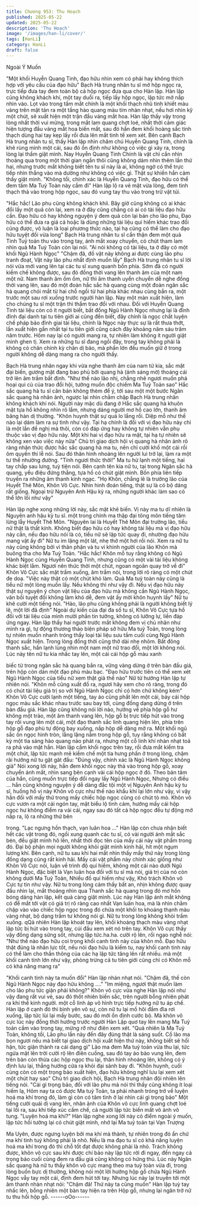 ```yaml
---
title: Chương 953: Thu Hoạch
published: 2025-05-22
updated: 2025-05-22
description: 'Thu Hoạch'
image: '/images/han-li/cover/'
tags: [HanLi]
category: HanLi
draft: false
---
```


Ngoài Ý Muốn

"Một khối Huyễn Quang Tinh, đạo hữu nhìn xem có phải hay
không thích hợp với yêu cầu của đạo hữu" Bạch Hà trung nhân tu
sĩ mở hộp ngọc ra, trực tiếp đưa tay đem toàn bộ cả hộp ngọc
đưa qua cho Hàn lập.
Hàn lập cũng không khách khí, một tay duỗi ra, tiếp lấy hộp ngọc,
lập tức mở nắp nhìn vào.
Lọt vào trong tầm mắt chính là một khối thạch nhũ tinh khiết màu
vàng trên mặt tản ra một tầng hào quang màu tím nhàn nhạt, nếu
hơi nhìn kỹ một chút, sẽ xuất hiện một trận đầu váng mắt hoa.
Hàn lập thấy vậy trong lòng nhất thời vui mừng, trong mắt lam
quang chợt loé, nhất thời cảm giác hiện tượng đầu váng mắt hoa
biến mất, sau đó hắn đem khối hoàng sắc tinh thạch dùng hai tay
kẹp lấy rồi đưa lên mắt tinh tế xem xét.
Bên cạnh Bạch Hà trung nhân tu sĩ, thấy Hàn lập nhìn chăm chú
Huyễn Quang Tinh, chính là khẽ rùng mình một cái, sau đó ổn
định như không có việc gì xảy ra, trong lòng lại thầm giật mình.
Nay Huyễn Quang Tinh Chính là vật chỉ cần nhìn thoáng qua
trong một thời gian ngắn thôi cũng không dám nhìn thêm lần thứ
hai, nhưng trước mắt không biết tên tu sĩ này là ai, không ngờ có
thể trực tiếp nhìn thẳng vào mà dường như không có việc gì. Thật
sự khiến hắn cảm thấy giật mình.
"Không tồi, chính xác là Huyễn Quang Tinh, đạo hữu có thể đem
tấm Ma Tuỷ Toàn này cầm đi" Hàn lập lộ ra vẻ mặt vừa lòng, đem
tinh thạch thả vào trong hộp ngọc, sau đó vung tay thu vào trong
trữ vật túi.

"Hắc hắc! Lão phu cũng không khách khíi. Bây giờ cũng không có
ai khác đổi lấy một quả còn lại, xem ra ở đây cũng chẳng có ai có
tài liệu đạo hữu cần. Đạo hữu có hay không nguyện ý đem quả
còn lại bán cho lão phu, Đạo hữu có thể đưa ra giá cả hoặc là
dùng những tài liệu quí hiếm khác trao đổi cũng được, vô luận là
loại phương thức nào, tại hạ cũng có thể làm cho đạo hữu tuyệt
đối vừa long" Bạch Hà trung nhân tu sĩ cẩn thận đem một quả
Tinh Tuỷ toản thu vào trong tay, ánh mắt xoay chuyển, có chút
tham lam nhìn quả Ma Tuỷ Toản còn lại nói.
"Ai nói không có tài liệu, ta ở đây có một khối Ngũ Hành Ngọc"
"Chậm đã, đồ vật này không ai được cùng lão phu tranh đoạt, Vật
này lão phu nhất định muốn lấy"
Bạch Hà trung nhân tu sĩ lời nói vừa mới vang lên tại các tu sĩ
xung quanh bốn phía. Sớm đã có người kiềm chế không được,
sau đó đồng thời vang lên thanh âm của một nam một nữ.
Nam thanh âm ồm ồm, nữ thì âm thanh uyển chuyển dễ nghe
đồng thời vang lên, sau đó một đoàn hắc sắc hà quang cùng một
đoàn ngân sắc hà quang chói mắt từ hai chỗ ngồi từ hai phía
khác nhau cùng bắn ra, một trước một sau rơi xuống trước người
hàn lập.
Nay một màn xuất hiện, làm cho chúng tu sĩ một trận thì thầm trao
đổi với nhau.
Đối với Huyễn Quang Tinh tài liệu còn có ít người biết, bất đồng
Ngũ Hành Ngọc nhưng lại là đỉnh đỉnh đại danh tại tu tiên giới ai
cũng đền biết, đây chính là ngọc chất luyện chế pháp bảo đỉnh
giai tài liệu, chính là Ngọc này thực sự là rất thưa thớt, lần xuất
hiện gần nhất tại tu tiên giới cũng cách đây khoảng năm sáu trăm
năm trước.
Hôm nay lại có người mang ra, tự nhiên làm không ít người giật
mình ghen tị. Xem ra những tu sĩ đang ngồi đây, trong tay không
phải là không có chân chính kỳ chân dị bảo, mà phần lớn đều
muốn giữ ở trong người không dễ dàng mang ra cho người thấy.

Bạch Hà trung nhân ngay khi vừa nghe thanh âm của nam tử kia,
sắc mặt đại biến, gương mặt đang bao phủ bởi quang hà (ánh
sáng mờ) thoáng cái trở lên âm trầm bất định.
"Như thế nào lão nhị, chẳng nhẽ ngươi muốn phá hoại qui củ của
trao đổi hội, tưởng muốn độc chiếm Ma Tuỷ Toản sao" Hắc sắc
quang hà tu sĩ căn bản không thèm để ý, tới sau một một bước
Ngân sắc quang hà nhân ảnh, ngược lại nhìn chằm chặp Bạch
Hà trung nhân không khách khí nói.
Người này mặc dù đang ở Hắc sắc quang hà khuôn mặt tựa hồ
không nhìn rõ lắm, nhưng dáng người mơ hồ cao lớn, thanh âm
băng hàn dị thường.
"Khôn huynh thật sự quá lo lắng rồi. Diệp mỗ như thế nào lại dám
làm ra sự tình như vậy. Tại hạ chính là đối với vị đạo hữu này chỉ
là một lần đề nghị mà thôi, còn có đáp ứng hay không tự nhiên
vẫn phụ thuộc vào vị đạo hữu này. Một khi hai vị đạo hữu ra mặt,
tại hạ tự nhiên sẽ không xen vào việc này nữa" Chủ trì giao dịch
hội vị quang hà nhân ảnh rõ ràng nhận thức được hắc sắc quang
hà ma tu, nên chỉ cười khổ một cái rồi ôm quyền thi lễ nói. Sau đó
thân hình nhoáng lên người lui trở lại, làm ra một tư thế nhường
đường.
"Tính ngươi thức thời!"
Ma tu hừ lạnh một tiếng, hai tay chắp sau lưng, tuỳ tiện nói.
Bên cạnh tên kia nữ tu, tại trong Ngân sắc hà quang, yểu điệu
đứng thẳng, tựa hồ có chút giật mình.
Bốn phía liên tiếp truyền ra những âm thanh kinh ngạc.
"Họ Khôn, chẳng lẽ là trưởng lão của Huyết Thê Môn, Khôn Vô
Cực. Nhìn hình đoán tiếng, thật sự là có bộ dáng rất giống.
Ngoại trừ Nguyên Anh Hậu kỳ ra, những người khác làm sao có
thể lớn lối như vậy"

Hàn lập nghe xong những lời này, sắc mặt khẽ biến. Vị này ma tu
dĩ nhiên là Nguyên anh hậu kỳ tu sĩ. một trong chính ma thập đại
tông môn tiếng tăm lừng lẫy Huyết Thê Môn.
"Nguyên lai là Huyết Thê Môn đại trưởng lão, tiểu nữ thật là thất
kính. Không biết đạo hữu có hay không tài liệu mà vị đạo hữu này
cần, nếu đạo hữu nói là có, tiểu nữ sẽ lập tức quay đi, nhường
đạo hữu mang vật ấy đi" Nữ tu im lặng một lát, nhẹ thở một hơi
rồi nói.
Xem ra nữ tu này cũng không bởi vì thân phận và tu vi khinh
người của lão Khôn mà buông tha cho Ma Tuỷ Toản.
"Hắc hắc! Khôn mỗ tuy rằng không có Ngũ Hành Ngọc cùng
Huyễn Quang Tinh, nhưng cũng có một vài tài liệu không khác
biệt lắm. Ngươi nên thức thời một chút, ngoan ngoãn quay trở về
đi" Khôn Vô Cực sắc mặt trầm xuống, âm trầm nói, trong lời rõ
ràng có một chút đe doạ.
"Việc này thật có một chút khó làm. Quả Ma tuỷ toàn này cũng là
tiểu nữ một lòng muốn lấy. Nếu không thì như vậy đi. Nếu vị đạo
hữu này thật sự nguyện ý chọn vật liệu của đạo hữu mà không
cần Ngũ Hành Ngọc, vãn bối tuyệt đối không làm khó dễ, đem vật
ấy mời khôn huynh lấy" Nữ tu khẽ cười một tiếng nói.
"Hảo, lão phu cũng không phải là người không biết lý lẽ, một lời
đã định" Ngoài dự kiến của đại đa số tu sĩ, Khôn Vô Cực tựa hồ
đối với tài liệu của mình mười phần tin tưởng, không có lưỡng lự,
liền đáp ứng ngay.
Hàn lập thấy hai người trước mắt không đem vị chủ nhân như
mình ra gì, tự động thương thảo biện pháp sở hữu Ma tuỷ Toản,
trong lòng tự nhiên muốn nhanh tróng thấy loại tài liệu sưu tầm
cuối cùng Ngũ Hành Ngọc xuất hiện. Trong lòng đồng thời cũng
thở dài nhẹ nhõm.
Bất đông thanh sắc, hắn lạnh lùng nhìn một nam một nữ trao đổi,
một lời không nói.
Lúc này tên nữ tu kia nhấc tay lên, một cái cái hộp gỗ màu xanh

biếc từ trong ngân sắc hà quang bắn ra, vững vàng dừng ở trên
bàn đấu giá, trên hộp còn dán một đạo phù màu bạc.
"Đạo hữu trước tiên có thể xem xét Ngũ Hành Ngọc của tiểu nữ
xem thật giả thế nào" Nữ tử hướng Hàn lập tự nhiên nói.
"Khôn mỗ cũng xuất đồ ra, ngươi hãy xem cho rõ ràng, trong đó
có chút tài liệu giá trị so với Ngũ Hành Ngọc chỉ có hơn chứ không
kém" Khôn Vô Cực cười lạnh một tiếng, tay áo cũng phất lên một
cái, bảy cái hộp ngọc màu sắc khác nhau trước sau bay tới, cùng
đồng dạng dừng ở trên bàn đấu giá.
Hàn lập cũng không nói lời nào, hướng về phía hộp gỗ hư không
một trảo, một âm thanh vang lên, hộp gỗ bị trực tiếp hút vào trong
tay rồi vung lên một cái, một đạo thanh sắc linh quang hiện lên,
phía trên hộp gỗ đạo phù tự động bay xuống, nắp hộp dễ dàng
mở ra.
Một khối ngũ sắc ôn ngọc hình tròn, lẳng lặng nằm trong hộp gỗ,
tuy rằng không có bất kỳ một tia sáng hào quang nào phát ra,
nhưng một cỗ linh khí nhàn nhạt toả ra phả vào mặt hắn.
Hàn lập cầm khối ngọc trên tay, rồi đưa mắt kiểm tra một chút, lập
tức mạnh mẽ kiềm chế một tia hưng phấn ở trong lòng, chậm rãi
hướng nữ tu gật gât đầu:
"Đúng vậy, chính xác là Ngũ Hành Ngọc không giả"
Nói xong lời này, hắn đem khối ngọc này thả vào trong hộp gỗ,
xoay chuyển ánh mắt, nhìn sang bên cạnh vài cái hộp ngọc ở đó.
Theo bản tâm của hắn, cũng muốn trực tiếp đổi ngay lấy Ngũ
Hành Ngọc, Nhưng có điều … hắn cũng không nguyện ý dễ dàng
đắc tội một vị Nguyên Anh hậu kỳ tu sĩ, huống hồ vị này Khôn vô
cực như thế nào khẩu khí lại lớn như vậy, vì vậy hắn đối với mấy
thứ trong mấy chiếc hộp ngọc cũng có chút tò mò.
Khôn vô cực vươn ra một cái ngón tay, mặt biểu lộ tình cảm,
hướng mấy cái hộp ngọc hư không điểm ra vài cái, ngay sau đó
tất cả hộp ngọc đều tự động mở nắp ra, lộ ra những thứ bên

trong.
"Lạc ngưng hồn thạch, vạn luân hoa …"
Hàn lập còn chưa nhận biết hết các vật trong đó, ngồi xung quanh
các tu sĩ, có vài người ánh mắt sắc bén, đều giật mình hô lên,
nhất thời đọc tên của mấy cái này vật phẩm trong đó. Đại bộ phận
mọi người không khỏi giật mình kinh hãi, hít một ngụm lương khí.
Bên cạnh, nữ tu sau khi hai mắt nhìn thấy mấy thứ này trong lòng
đồng dạng cũng rất kinh hãi.
Mấy cái vật phẩm này chính xác giống như Khôn Vô Cực nói,
luận về trình độ quí hiếm, không một cái nào dưới Ngũ Hành
Ngọc, đặc biệt là Vạn luân hoa đối với tu sĩ mà nói, giá trị của nó
còn không dưới Ma Tuỷ Toản, Nhiều đồ quí hiếm như vậy, Khó
trách Khôn vô Cực tự tin như vậy.
Nữ tu trong lòng cảm thấy bất an, nhịn không được quay đầu nhìn
lại, mắt thoáng nhìn qua Thanh sắc hà quang trong đó mơ hồn
bóng dáng hàn lập, kết quả càng giật mình.
Lúc này Hàn lập ánh mắt không có để mắt tới vật có giá trị rõ ràng
cao nhất Vạn luân hoa, mà là nhìn chằm chặp vào vào chiếc hộp
ngọc trong đó chứa một khối to khoáng thạnh màu vàng nhạt, bộ
dạng trầm tư không nói gì.
Nữ tu trong lòng không khỏi trầm xuống.
qQả nhiên Hàn lập khoát tay lên, khối khoáng thạch màu vàng
nhạt lập tức bị hút vào trong tay, cúi đầu xem xét nó trên tay.
Khôn Vô cực thấy vậy đồng dạng sửng sốt, nhưng lập tức.ha.ha.
cười rộ lên, rồi ngạo nghễ nói:
"Như thế nào đạo hữu coi trọng khối canh tinh này của khôn mỗ.
Đạo hữu thật đúng là nhãn lực tốt, nếu nói đạo hữu là kiếm tu,
nay khối canh tinh này có thể làm cho thần thông của các hạ lập
tức tăng lên rất nhiều. mà một khối canh tinh lớn như vậy, phỏng
trừng cả tu tiên giới cũng chỉ có Khôn mỗ có khả năng mang ra"

"Khối canh tinh này ta muốn đổi" Hàn lập nhàn nhạt nói.
"Chậm đã, thế còn Ngũ Hành Ngọc này đạo hữu không …."
"Im miệng, ngươi thật muốn làm cho lão phu tức giận phải
không?" Khôn vô cực vừa nghe Hàn lập nói như vậy đang rất vui
vẻ, sau đó thốt nhiên biến sắc, trên người bỗng nhiên phát ra khí
thế kinh người. một cỗ linh áp vô hình trực tiếp hướng nữ tu áp
chế. Hàn lập ở cạnh đó thì bình yên vô sự, còn nữ tu lại mồ hôi
đầm đìa rơi xuống, lập tức lùi lại mấy bước, sau đó mới ổn định
cước bộ.
Mà khôn vô cực lúc này đồng thời hướng trước người Hàn Lập
quơ tay lên mang Ma Tuỷ toản cầm vào trong tay, mừng rỡ như
điên xem xét.
"Quả nhiên là Ma Tuỷ Toản, không tồi, Lão phu lần này đến đây
đúng thật là sáng suốt. Cổ lão ma bọn ngươi nếu mà biết tại giao
dịch hội xuất hiện thứ này, không biết sẽ hối hận, tức giận thành
ra cái dạng gì" Lão ma đem Ma tuỷ toản vừa thu lại, tức ngửa mặt
lên trời cười rộ lên điên cuồng, sau đó tay áo bào vung lên, đem
trên bàn còn thừa các hộp ngọc thu lại, thân hình nhoáng lên,
không có ý định lưu lại, thẳng hướng cửa ra khỏi đại sảnh bay đi.
"Khôn huynh, cuối cùng còn có một trọng bảo xuất hiện, đạo hữu
không nghĩ lưu lại xem xét một chút hay sao" Chủ trì giao dich hội,
Bạch Hà trung nhân đội nhiên lên tiếng nói.
"Cái gì trọng bảo, đối với lão phu mà nói thì thấy cũng không ít
loại hiếm lạ, Hôm nay ta có được Ma tuỷ Toản, ta phải nhanh
tróng trở về luyện hoá ma khí trong đó, làm gì còn có tâm tình ở
lại nhìn cái gì trọng bảo" Một tiếng cười quái dị vang lên, nhân
ảnh của Khôn vô cực linh quang chợt loé tại lối ra, sau khi tiếp
xúc cấm chế, cả người lập tức biến mất vô ảnh vô tung.
"Luyện hoá ma khí?"
Hàn lập nghe xong lời này có điểm ngoài ý muốn, lập tức hồi
tưởng lại có chút giật mình, nhớ lại Ma tuỷ toản tại Vạn Trượng

Ma Uyên, được ngưng luyện bởi ma khí mà thành, tự nhiên trong
đó ẩn chứ ma khí tinh tuý không phải là nhỏ. Nếu là ma đạo tu sĩ
có khả năng luyện hoá ma khí trong đó thì chỗ tốt đạt được không
phải là nhỏ. Trách không được, khôn vô cực sau khi được chí bảo
này lập tức rời đi ngay, đến ngay cả trọng bảo cuối cùng đem ra
đấu giá cũng không có hứng thú.
Lúc này Ngân sắc quang hà nữ tu thấy khôn vô cực mang theo
ma tuỷ toàn vừa đi, trong lòng buồn bực dị thường, không nói một
lời hướng hộp gỗ chứa Ngũ Hành Ngọc vẫy tay một cái, định đem
hút tới tay.
Nhưng lúc này lại truyền tới một âm thanh nhàn nhạt nói:
"Chậm đã! Thứ này ta cũng muốn" Hàn lập tuỳ tay nhấc lên, bỗng
nhiên một bàn tay hiện ra trên Hộp gỗ, nhưng lại ngăn trở nữ tu
thu hồi hộp gỗ.
------oOo------
